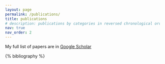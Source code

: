 ```yaml
---
layout: page
permalink: /publications/
title: publications
# description: publications by categories in reversed chronological order. generated by jekyll-scholar.
nav: true
nav_order: 2
---
```


My full list of papers are in [Google Scholar](https://scholar.google.com/citations?user=w81fnD4AAAAJ&hl=zh-CN)
<!-- _pages/publications.md -->

<!-- Bibsearch Feature -->

<!-- {% include bib_search.liquid %} -->

<div class="publications">

{% bibliography %}

</div>
